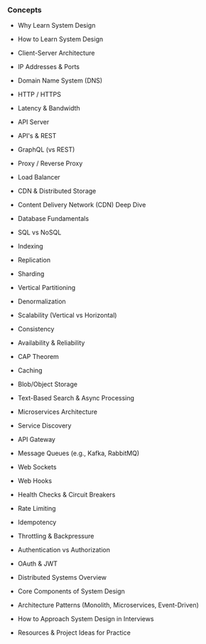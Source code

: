 ### Concepts

- Why Learn System Design  
- How to Learn System Design  
- Client-Server Architecture  
- IP Addresses & Ports  
- Domain Name System (DNS)  
- HTTP / HTTPS  
- Latency & Bandwidth  

- API Server  
- API's & REST  
- GraphQL (vs REST)  
- Proxy / Reverse Proxy  
- Load Balancer  
- CDN & Distributed Storage  
- Content Delivery Network (CDN) Deep Dive  

- Database Fundamentals
- SQL vs NoSQL  
- Indexing  
- Replication  
- Sharding  
- Vertical Partitioning  
- Denormalization  

- Scalability (Vertical vs Horizontal)  
- Consistency  
- Availability & Reliability  
- CAP Theorem  
- Caching  
- Blob/Object Storage  
- Text-Based Search & Async Processing  

- Microservices Architecture  
- Service Discovery  
- API Gateway  
- Message Queues (e.g., Kafka, RabbitMQ)  
- Web Sockets  
- Web Hooks  
- Health Checks & Circuit Breakers  

- Rate Limiting  
- Idempotency  
- Throttling & Backpressure  
- Authentication vs Authorization  
- OAuth & JWT  
- Distributed Systems Overview  
- Core Components of System Design  

- Architecture Patterns (Monolith, Microservices, Event-Driven)  
- How to Approach System Design in Interviews  
- Resources & Project Ideas for Practice  
